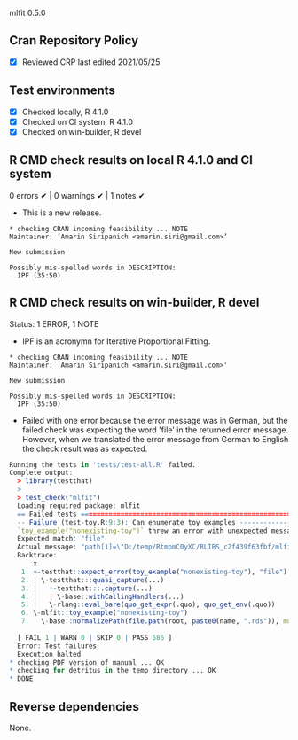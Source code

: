mlfit 0.5.0

## Cran Repository Policy

- [x] Reviewed CRP last edited 2021/05/25

## Test environments

- [x] Checked locally, R 4.1.0
- [x] Checked on CI system, R 4.1.0
- [x] Checked on win-builder, R devel

## R CMD check results on local R 4.1.0 and CI system

0 errors ✔ | 0 warnings ✔ | 1 notes ✔

* This is a new release.

```
* checking CRAN incoming feasibility ... NOTE
Maintainer: ‘Amarin Siripanich <amarin.siri@gmail.com>’

New submission

Possibly mis-spelled words in DESCRIPTION:
  IPF (35:50)
```

## R CMD check results on win-builder, R devel

Status: 1 ERROR, 1 NOTE

- IPF is an acronymn for Iterative Proportional Fitting.

```
* checking CRAN incoming feasibility ... NOTE
Maintainer: 'Amarin Siripanich <amarin.siri@gmail.com>'

New submission

Possibly mis-spelled words in DESCRIPTION:
  IPF (35:50)
```

- Failed with one error because the error message was in German, but the failed check was expecting the word 'file' in the returned error message. However, when we translated the error message from German to English the check result was as expected.

``` r
Running the tests in 'tests/test-all.R' failed.
Complete output:
  > library(testthat)
  > 
  > test_check("mlfit")
  Loading required package: mlfit
  == Failed tests ================================================================
  -- Failure (test-toy.R:9:3): Can enumerate toy examples ------------------------
  `toy_example("nonexisting-toy")` threw an error with unexpected message.
  Expected match: "file"
  Actual message: "path[1]=\"D:/temp/RtmpmC0yXC/RLIBS_c2f439f63fbf/mlfit/extdata/nonexisting-toy.rds\": Das System kann die angegebene Datei nicht finden"
  Backtrace:
      x
   1. +-testthat::expect_error(toy_example("nonexisting-toy"), "file") test-toy.R:9:2
   2. | \-testthat:::quasi_capture(...)
   3. |   +-testthat:::.capture(...)
   4. |   | \-base::withCallingHandlers(...)
   5. |   \-rlang::eval_bare(quo_get_expr(.quo), quo_get_env(.quo))
   6. \-mlfit::toy_example("nonexisting-toy")
   7.   \-base::normalizePath(file.path(root, paste0(name, ".rds")), mustWork = TRUE)
  
  [ FAIL 1 | WARN 0 | SKIP 0 | PASS 586 ]
  Error: Test failures
  Execution halted
* checking PDF version of manual ... OK
* checking for detritus in the temp directory ... OK
* DONE
```

## Reverse dependencies

None.